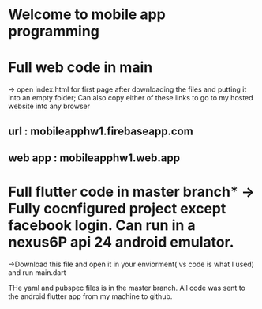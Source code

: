 # Welcome to mobile app programming

# Full web code in main
  -> open index.html for first page after downloading the files and putting it into an empty folder;
  Can also copy either of these links to go to my hosted website into any browser
  ## url : mobileapphw1.firebaseapp.com
  ## web app : mobileapphw1.web.app
  

# Full flutter code in master branch* -> Fully cocnfigured project except facebook login. Can run in a nexus6P api 24 android emulator.
  ->Download this file and open it in your enviorment( vs code is what I used) and run main.dart
  
  THe yaml and pubspec files is in the master branch. All code was sent to the android flutter app from my machine to github.
  
 
